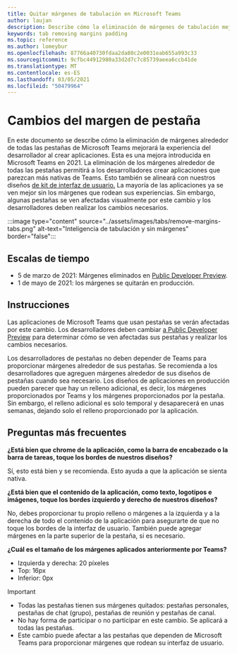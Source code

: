 ```yaml
---
title: Quitar márgenes de tabulación en Microsoft Teams
author: laujan
description: Describe cómo la eliminación de márgenes de tabulación mejorará la experiencia del desarrollador.
keywords: tab removing margins padding
ms.topic: reference
ms.author: lomeybur
ms.openlocfilehash: 87766a40730fdaa2da80c2e0031eab655a993c33
ms.sourcegitcommit: 9cfbc44912980a33d2d7c7c85739aeea6ccb41de
ms.translationtype: MT
ms.contentlocale: es-ES
ms.lasthandoff: 03/05/2021
ms.locfileid: "50479964"
---
```

# <a name="tab-margin-changes"></a>Cambios del margen de pestaña

En este documento se describe cómo la eliminación de márgenes alrededor de todas las pestañas de Microsoft Teams mejorará la experiencia del desarrollador al crear aplicaciones. Esta es una mejora introducida en Microsoft Teams en 2021.
La eliminación de los márgenes alrededor de todas las pestañas permitirá a los desarrolladores crear aplicaciones que parezcan más nativas de Teams. Esto también se alineará con nuestros diseños [de kit de interfaz de usuario.](~/tabs/design/tabs.md) La mayoría de las aplicaciones ya se ven mejor sin los márgenes que rodean sus experiencias. Sin embargo, algunas pestañas se ven afectadas visualmente por este cambio y los desarrolladores deben realizar los cambios necesarios.

:::image type="content" source="../assets/images/tabs/remove-margins-tabs.png" alt-text="Inteligencia de tabulación y sin márgenes" border="false":::

## <a name="timelines"></a>Escalas de tiempo

* 5 de marzo de 2021: Márgenes eliminados en [Public Developer Preview](~/resources/dev-preview/developer-preview-intro.md).
* 1 de mayo de 2021: los márgenes se quitarán en producción.

## <a name="guidelines"></a>Instrucciones

Las aplicaciones de Microsoft Teams que usan pestañas se verán afectadas por este cambio. Los desarrolladores deben cambiar [a Public Developer Preview](~/resources/dev-preview/developer-preview-intro.md) para determinar cómo se ven afectadas sus pestañas y realizar los cambios necesarios.

Los desarrolladores de pestañas no deben depender de Teams para proporcionar márgenes alrededor de sus pestañas. Se recomienda a los desarrolladores que agreguen márgenes alrededor de sus diseños de pestañas cuando sea necesario. Los diseños de aplicaciones en producción pueden parecer que hay un relleno adicional, es decir, los márgenes proporcionados por Teams y los márgenes proporcionados por la pestaña. Sin embargo, el relleno adicional es solo temporal y desaparecerá en unas semanas, dejando solo el relleno proporcionado por la aplicación.

## <a name="faq"></a>Preguntas más frecuentes

**¿Está bien que chrome de la aplicación, como la barra de encabezado o la barra de tareas, toque los bordes de nuestros diseños?**

Sí, esto está bien y se recomienda. Esto ayuda a que la aplicación se sienta nativa.

**¿Está bien que el contenido de la aplicación, como texto, logotipos e imágenes, toque los bordes izquierdo y derecho de nuestros diseños?**

No, debes proporcionar tu propio relleno o márgenes a la izquierda y a la derecha de todo el contenido de la aplicación para asegurarte de que no toque los bordes de la interfaz de usuario. También puede agregar márgenes en la parte superior de la pestaña, si es necesario.

**¿Cuál es el tamaño de los márgenes aplicados anteriormente por Teams?**

* Izquierda y derecha: 20 píxeles
* Top: 16px
* Inferior: 0px

> [!IMPORTANT]
> * Todas las pestañas tienen sus márgenes quitados: pestañas personales, pestañas de chat (grupo), pestañas de reunión y pestañas de canal.
> * No hay forma de participar o no participar en este cambio. Se aplicará a todas las pestañas.
> * Este cambio puede afectar a las pestañas que dependen de Microsoft Teams para proporcionar márgenes que rodean su interfaz de usuario.
